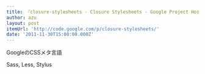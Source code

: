 ```yaml
---
title: 『closure-stylesheets - Closure Stylesheets - Google Project Hosting』
author: azu
layout: post
itemUrl: 'http://code.google.com/p/closure-stylesheets/'
date: '2011-11-30T15:00:00.000Z'
---
```

GoogleのCSSメタ言語

Sass, Less, Stylus
